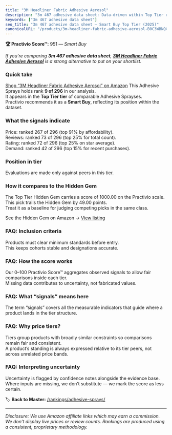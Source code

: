 ```yaml
---
title: "3M Headliner Fabric Adhesive Aerosol"
description: "3m 467 adhesive data sheet: Data-driven within Top Tier ranking using the Practivio Score™. Positioned by quality, value, demand, findability, momentum."
keywords: ["3m 467 adhesive data sheet"]
seo_title: "3m 467 adhesive data sheet — Smart Buy Top Tier (2025)"
canonicalURL: "/products/3m-headliner-fabric-adhesive-aerosol-B0C3WBNQG7/"
---
```


**🏆 Practivio Score™:** 951 — _Smart Buy_


*If you're comparing **3m 467 adhesive data sheet**, **[3M Headliner Fabric Adhesive Aerosol](https://www.amazon.com/dp/B0C3WBNQG7?tag=practivio-20)** is a strong alternative to put on your shortlist.*
### Quick take
[Shop “3M Headliner Fabric Adhesive Aerosol” on Amazon](https://www.amazon.com/dp/B0C3WBNQG7?tag=practivio-20)
This Adhesive Sprays holds rank **9 of 296** in our analysis.  
It appears in the **Top Tier tier** of comparable Adhesive Sprayses.  
Practivio recommends it as a **Smart Buy**, reflecting its position within the dataset.

### What the signals indicate
Price: ranked 267 of 296 (top 91% by affordability).  
Reviews: ranked 73 of 296 (top 25% for total count).  
Rating: ranked 72 of 296 (top 25% on star average).  
Demand: ranked 42 of 296 (top 15% for recent purchases).

### Position in tier
Evaluations are made only against peers in this tier.

### How it compares to the Hidden Gem
The Top Tier Hidden Gem carries a score of 1000.00 on the Practivio scale.  
This pick trails the Hidden Gem by 49.00 points.  
Treat it as a baseline for judging competing picks in the same class.  

See the Hidden Gem on Amazon → [View listing](https://www.amazon.com/dp/B0B191V6VJ?tag=practivio-20)

### FAQ: Inclusion criteria
Products must clear minimum standards before entry.  
This keeps cohorts stable and designations accurate.

### FAQ: How the score works
Our 0–100 Practivio Score™ aggregates observed signals to allow fair comparisons inside each tier.  
Missing data contributes to uncertainty, not fabricated values.

### FAQ: What “signals” means here
The term “signals” covers all the measurable indicators that guide where a product lands in the tier structure.

### FAQ: Why price tiers?
Tiers group products with broadly similar constraints so comparisons remain fair and consistent.  
A product’s standing is always expressed relative to its tier peers, not across unrelated price bands.

### FAQ: Interpreting uncertainty
Uncertainty is flagged by confidence notes alongside the evidence base.  
Where inputs are missing, we don’t substitute — we mark the score as less certain.


🏷️ **Back to Master:** [/rankings/adhesive-sprays/](/rankings/adhesive-sprays/)

---
_Disclosure: We use Amazon affiliate links which may earn a commission. We don’t display live prices or review counts. Rankings are produced using a consistent, proprietary methodology._
